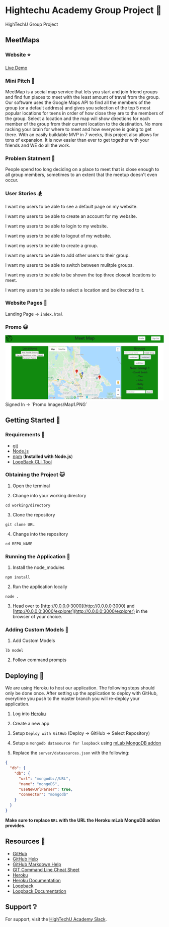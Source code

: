 # Hightechu Academy Group Project :metal:

HighTechU Group Project

## MeetMaps

### Website :star:

[Live Demo](https://meetmaps.herokuapp.com/)

### Mini Pitch :ghost:

MeetMap is a social map service that lets you start and join friend groups and find fun places to meet with the least amount of travel from the group. Our software uses the Google Maps API to find all the members of the group (or a default address) and gives you selection of the top 5 most popular locations for teens in order of how close they are to the members of the group. Select a location and the map will show directions for each member of the group from their current location to the destination. No more racking your brain for where to meet and how everyone is going to get there. With an easily buildable MVP in 7 weeks, this project also allows for tons of expansion. It is now easier than ever to get together with your friends and WE do all the work.

### Problem Statment :mega:

People spend too long deciding on a place to meet that is close enough to all group members, sometimes to an extent that the meetup doesn't even occur. 

### User Stories :snowboarder:

I want my users to be able to see a default page on my website.

I want my users to be able to create an account for my website.

I want my users to be able to login to my website.

I want my users to be able to logout of my website.

I want my users to be able to create a group. 

I want my users to be able to add other users to their group. 

I want my users to be able to switch between mulitple groups. 

I want my users to be able to be shown the top three closest locations to meet. 

I want my users to be able to select a location and be directed to it. 

### Website Pages :speedboat:

Landing Page -> `index.html`

### Promo :grinning:

<img src="Promo Images/Map1.PNG">
Signed In -> `Promo Images/Map1.PNG`

## Getting Started :thinking:

### Requirements :dog:

* [git](https://git-scm.com)
* [Node.js](https://nodejs.org/en/)
* [npm](https://www.npmjs.com) (**Installed with Node.js**)
* [LoopBack CLI Tool](https://loopback.io/lb3/getting-started)

### Obtaining the Project :cat:

1. Open the terminal

2. Change into your working directory

```
cd working/directory
```

3. Clone the repository 

```
git clone URL
```

4. Change into the repository

```
cd REPO_NAME
```

### Running the Application :deer:

1. Install the node_modules

```
npm install
```

2. Run the application locally

```
node .
```

3. Head over to [http://0.0.0.0:3000](http://0.0.0.0:3000) and [http://0.0.0.0:3000/explorer](http://0.0.0.0:3000/explorer) in the browser of your choice.

### Adding Custom Models :ocean:

1. Add Custom Models

```
lb model
```

2. Follow command prompts

## Deploying :bear:

We are using Heroku to host our application. The following steps should only be done once. After setting up the application to deploy with GitHub, everytime you push to the master branch you will re-deploy your application.

1. Log into [Heroku](https://id.heroku.com/login)

1. Create a new app

1. Setup `Deploy with GitHub` (Deploy -> GitHub -> Select Repository)

1. Setup a `mongodb datasource for loopback` using [mLab MongoDB addon](https://elements.heroku.com/addons/mongolab)

1. Replace the `server/datasources.json` with the following:

```json
{
  "db": {
    "db": {
      "url": "mongodb://URL",
      "name": "mongoDS",
      "useNewUrlParser": true,
      "connector": "mongodb"
    }
  }
}
```

**Make sure to replace `URL` with the URL the Heroku mLab MongoDB addon provides.**

## Resources :blue_book:

* [GitHub](https://github.com)
* [GitHub Help](https://help.github.com/)
* [GitHub Markdown Help](https://help.github.com/en/articles/basic-writing-and-formatting-syntax)
* [GIT Command Line Cheat Sheet](https://education.github.com/git-cheat-sheet-education.pdf)
* [Heroku](https://www.heroku.com)
* [Heroku Documentation](https://devcenter.heroku.com/categories/reference)
* [Loopback](http://loopback.io)
* [Loopback Documentation](https://loopback.io/lb3/getting-started)

## Support :grey_question:

For support, visit the [HighTechU Academy Slack]().
